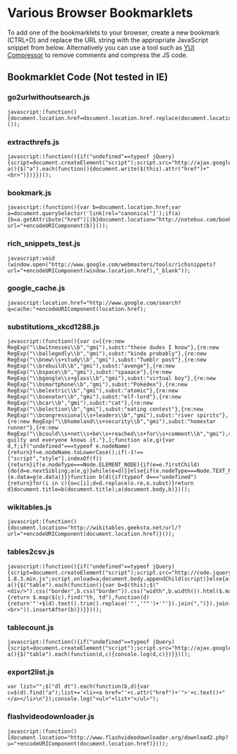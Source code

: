# Various Browser Bookmarklets

To add one of the bookmarklets to your browser, create a new bookmark (CTRL+D) and replace the URL string with the appropriate JavaScript snippet from below. Alternatively you can use a tool such as [YUI Compressor](https://developer.yahoo.com/yui/compressor/) to remove comments and compress the JS code.

## Bookmarklet Code (Not tested in IE)

### go2urlwithoutsearch.js
	javascript:(function(){document.location.href=document.location.href.replace(document.location.search,"")}());

### extracthrefs.js
	javascript:(function(){if("undefined"==typeof jQuery){script=document.createElement("script");script.src="http://ajax.googleapis.com/ajax/libs/jquery/1.7.2/jquery.min.js";script.onload=a;document.body.appendChild(script)}else{a()}function a(){$("a").each(function(){document.write($(this).attr("href")+"<br>")})}})();

### bookmark.js
	javascript:(function(){var b=document.location.href;var a=document.querySelector('link[rel="canonical"]');if(a){b=a.getAttribute("href")||b}document.location="http://notebux.com/bookmarks/add/?url="+encodeURIComponent(b)}());

### rich_snippets_test.js
	javascript:void (window.open("http://www.google.com/webmasters/tools/richsnippets?url="+encodeURIComponent(window.location.href),"_blank"));

### google_cache.js
	javascript:location.href="http://www.google.com/search?q=cache:"+encodeURIComponent(location.href);

### substitutions_xkcd1288.js
	javascript:(function(){var c=[{re:new RegExp("\\bwitnesses\\b","gmi"),subst:"these dudes I know"},{re:new RegExp("\\ballegedly\\b","gmi"),subst:"kinda probably"},{re:new RegExp("\\bnew\\s+study\\b","gmi"),subst:"Tumblr post"},{re:new RegExp("\\brebuild\\b","gmi"),subst:"avenge"},{re:new RegExp("\\bspace\\b","gmi"),subst:"spaaace"},{re:new RegExp("\\bgoogle\\s+glass\\b","gmi"),subst:"virtual boy"},{re:new RegExp("\\bsmartphone\\b","gmi"),subst:"Pokédex"},{re:new RegExp("\\belextric\\b","gmi"),subst:"atomic"},{re:new RegExp("\\bsenator\\b","gmi"),subst:"elf-lord"},{re:new RegExp("\\bcar\\b","gmi"),subst:"cat"},{re:new RegExp("\\belection\\b","gmi"),subst:"eating contest"},{re:new RegExp("\\bcongressional\\s+leaders\\b","gmi"),subst:"river spirits"},{re:new RegExp("\\bhomeland\\s+security\\b","gmi"),subst:"homestar runner"},{re:new RegExp("\\bcould\\s+not\\s+be\\s+reached\\s+for\\s+comment\\b","gmi"),subst:"is guilty and everyone knows it."},];function a(e,g){var d,f;if("undefined"===typeof e.nodeName){return}f=e.nodeName.toLowerCase();if(-1!==["script","style"].indexOf(f)){return}if(e.nodeType===Node.ELEMENT_NODE){if(e=e.firstChild){do{d=e.nextSibling;a(e,g)}while(e=d)}}else{if(e.nodeType===Node.TEXT_NODE){e.data=g(e.data)}}}function b(d){if(typeof d==="undefined"){return}for(i in c){o=c[i];d=d.replace(o.re,o.subst)}return d}document.title=b(document.title);a(document.body,b)})();

### wikitables.js
	javascript:(function(){document.location="http://wikitables.geeksta.net/url/?url="+encodeURIComponent(document.location.href)}());

### tables2csv.js
	javascript:(function(){if("undefined"==typeof jQuery){script=document.createElement("script");script.src="http://code.jquery.com/jquery-1.8.3.min.js";script.onload=a;document.body.appendChild(script)}else{a()}function a(){$("table").each(function(){var b=$(this);$("<div/>").css("border",b.css("border")).css("width",b.width()).html($.map(b.find("tr"),function(c){return $.map($(c).find("th, td"),function(d){return'"'+$(d).text().trim().replace('"','""')+'"'}).join(",")}).join("<br>")).insertAfter(b)})}})();

### tablecount.js
	javascript:(function(){if("undefined"==typeof jQuery){script=document.createElement("script");script.src="http://ajax.googleapis.com/ajax/libs/jquery/1.7.2/jquery.min.js";script.onload=a;document.body.appendChild(script)}else{a()}function a(){$("table").each(function(d,c){console.log(d,c)})}})();

### export2list.js
	var list="";$("dl dt").each(function(b,d){var c=$(d).find("a");list+='<li><a href="'+c.attr("href")+'">'+c.text()+"</a></li>\n"});console.log("<ul>"+list+"</ul>");

### flashvideodownloader.js
	javascript:(function(){document.location="http://www.flashvideodownloader.org/download2.php?u="+encodeURIComponent(document.location.href)}());
